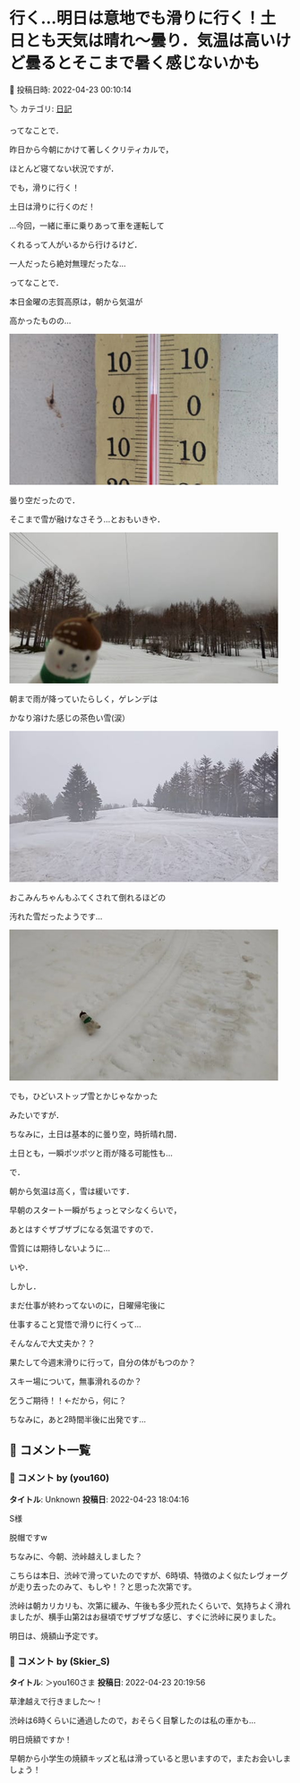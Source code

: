 # 行く…明日は意地でも滑りに行く！土日とも天気は晴れ～曇り．気温は高いけど曇るとそこまで暑く感じないかも

📅 投稿日時: 2022-04-23 00:10:14

🏷️ カテゴリ: [日記](cc4b5682fb7b8b144980957a978653fb0.md)

ってなことで．


昨日から今朝にかけて著しくクリティカルで，


ほとんど寝てない状況ですが．





でも，滑りに行く！


土日は滑りに行くのだ！


…今回，一緒に車に乗りあって車を運転して


くれるって人がいるから行けるけど．


一人だったら絶対無理だったな…





ってなことで．


本日金曜の志賀高原は，朝から気温が


高かったものの…




![3a069320deca543c388cbb6ef0597b7e.jpg](images/3a069320deca543c388cbb6ef0597b7e.jpg)




曇り空だったので．


そこまで雪が融けなさそう…とおもいきや．




![7bc4ce2a895f6ced5fe06a743aa9851f.jpg](images/7bc4ce2a895f6ced5fe06a743aa9851f.jpg)




朝まで雨が降っていたらしく，ゲレンデは


かなり溶けた感じの茶色い雪(涙）




![e11fc602916688e087a0fa5e6f078c2d.jpg](images/e11fc602916688e087a0fa5e6f078c2d.jpg)




おこみんちゃんもふてくされて倒れるほどの


汚れた雪だったようです…




![a5c35b89b4cf33da80d84f8605ab8e62.jpg](images/a5c35b89b4cf33da80d84f8605ab8e62.jpg)




でも，ひどいストップ雪とかじゃなかった


みたいですが．





ちなみに，土日は基本的に曇り空，時折晴れ間．


土日とも，一瞬ポツポツと雨が降る可能性も…


で．


朝から気温は高く，雪は緩いです．


早朝のスタート一瞬がちょっとマシなくらいで，


あとはすぐザブザブになる気温ですので．


雪質には期待しないように…





いや．


しかし．


まだ仕事が終わってないのに，日曜帰宅後に


仕事すること覚悟で滑りに行くって…


そんなんで大丈夫か？？





果たして今週末滑りに行って，自分の体がもつのか？


スキー場について，無事滑れるのか？


乞うご期待！！←だから，何に？





ちなみに，あと2時間半後に出発です…

## 💬 コメント一覧

### 💬 コメント by (you160)
**タイトル**: Unknown
**投稿日**: 2022-04-23 18:04:16

S様

脱帽ですw

ちなみに、今朝、渋峠越えしました？　

こちらは本日、渋峠で滑っていたのですが、6時頃、特徴のよく似たレヴォーグが走り去ったのみて、もしや！？と思った次第です。

渋峠は朝カリカリも、次第に緩み、午後も多少荒れたくらいで、気持ちよく滑れましたが、横手山第2はお昼頃でザブザブな感じ、すぐに渋峠に戻りました。

明日は、焼額山予定です。

### 💬 コメント by (Skier_S)
**タイトル**: ＞you160さま
**投稿日**: 2022-04-23 20:19:56

草津越えで行きました～！

渋峠は6時くらいに通過したので，おそらく目撃したのは私の車かも…

明日焼額ですか！

早朝から小学生の焼額キッズと私は滑っていると思いますので，またお会いしましょう！

